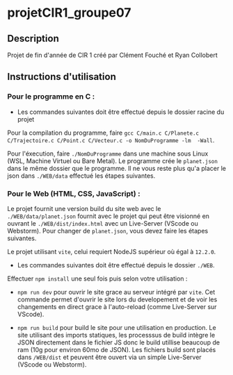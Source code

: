 # projetCIR1_groupe07

## Description

Projet de fin d'année de CIR 1 créé par Clément Fouché et Ryan Collobert

## Instructions d'utilisation

### Pour le programme en C :

* Les commandes suivantes doit être effectué depuis le dossier racine du projet

Pour la compilation du programme, faire ```gcc C/main.c C/Planete.c C/Trajectoire.c C/Point.c C/Vecteur.c -o NomDuProgramme -lm  -Wall```.

Pour l'éxecution, faire ```./NomDuProgramme``` dans une machine sous Linux (WSL, Machine Virtuel ou Bare Metal). Le programme crée le ```planet.json``` dans le même dossier que le programme. Il ne vous reste plus qu'a placer le json dans ```./WEB/data``` effectué les étapes suivantes.

### Pour le Web (HTML, CSS, JavaScript) :

Le projet fournit une version build du site web avec le ```./WEB/data/planet.json``` fournit avec le projet qui peut être visionné en ouvrant le ```./WEB/dist/index.html``` avec un Live-Server (VScode ou Webstorm). Pour changer de ```planet.json```, vous devez faire les étapes suivantes.

Le projet utilisant ```vite```, celui requiert NodeJS supérieur où égal à ```12.2.0```.

* Les commandes suivantes doit être effectué depuis le dossier ```./WEB```.

Effectuer ```npm install``` une seul fois puis selon votre utilisation :

* ```npm run dev``` pour ouvrir le site grace au serveur intégré par ```vite```.
Cet commande permet d'ouvrir le site lors du developement et de voir les changements en direct grace à l'auto-reload (comme Live-Server sur VScode).


* ```npm run build``` pour build le site pour une utilisation en production. Le site utilisant des imports statiques, les processsus de build intègre le JSON directement dans le fichier JS donc le build utillise beaucoup de ram (10g pour environ 60mo de JSON). Les fichiers build sont placés dans ```/WEB/dist``` et peuvent être ouvert via un simple Live-Server (VScode ou Webstorm).
